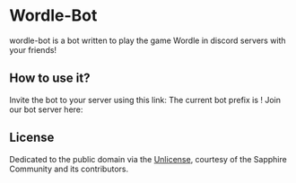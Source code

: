 # Wordle-Bot

wordle-bot is a bot written to play the game Wordle in discord servers with your friends!

## How to use it?

Invite the bot to your server using this link:
The current bot prefix is !
Join our bot server here: 

## License

Dedicated to the public domain via the [Unlicense], courtesy of the Sapphire Community and its contributors.

[sapphire]: https://github.com/sapphiredev/framework
[unlicense]: https://github.com/sapphiredev/examples/blob/main/LICENSE.md
